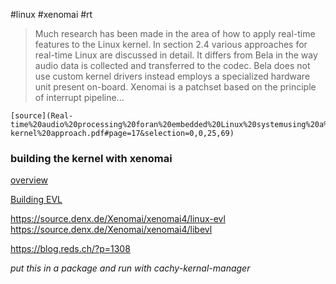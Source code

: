 ---
---

#linux #xenomai #rt 

>  Much research has been made in the area of how to apply real-time features to the Linux kernel. In section 2.4 various approaches for real-time Linux are discussed in detail.  It differs from Bela in the way audio data is collected and transferred to the codec. Bela does not use custom kernel drivers instead employs a specialized hardware unit present on-board.  Xenomai is a patchset based on the principle of interrupt pipeline...
>  
	[source](Real-time%20audio%20processing%20foran%20embedded%20Linux%20systemusing%20a%20dual-kernel%20approach.pdf#page=17&selection=0,0,25,69)


### building the kernel with xenomai

[overview](https://evlproject.org/overview/)

[Building EVL](https://evlproject.org/core/build-steps/)

https://source.denx.de/Xenomai/xenomai4/linux-evl
https://source.denx.de/Xenomai/xenomai4/libevl

https://blog.reds.ch/?p=1308

*put this in a package and run with cachy-kernal-manager*

